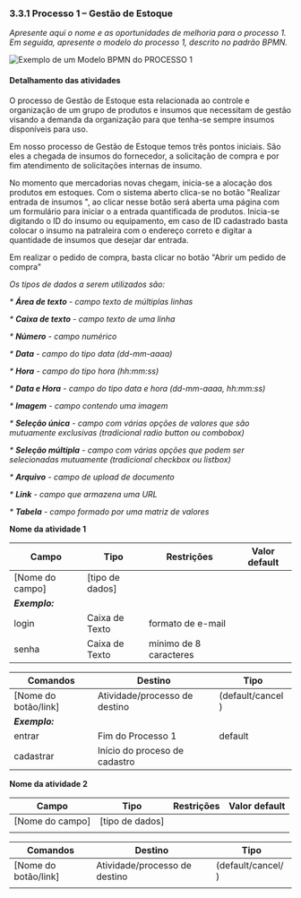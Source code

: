 ### 3.3.1 Processo 1 – Gestão de Estoque

_Apresente aqui o nome e as oportunidades de melhoria para o processo 1. 
Em seguida, apresente o modelo do processo 1, descrito no padrão BPMN._

![Exemplo de um Modelo BPMN do PROCESSO 1](images/process.png "Modelo BPMN do Processo 1.")

#### Detalhamento das atividades

O processo de Gestão de Estoque esta relacionada ao controle e organização de um grupo de produtos e insumos que necessitam de gestão visando a demanda da organização para que tenha-se sempre insumos disponíveis para uso. 

Em nosso processo de Gestão de Estoque temos três pontos iniciais. São eles a chegada de insumos do  fornecedor, a solicitação de compra e por fim atendimento de solicitações internas de insumo.

No momento que mercadorias novas chegam, inicia-se a alocação dos produtos em estoques. Com o sistema aberto clica-se no botão "Realizar entrada de insumos ", ao clicar nesse botão será aberta uma página com um formulário para iniciar o a entrada quantificada de produtos. Inicia-se digitando  o ID do insumo ou equipamento, em caso de ID cadastrado basta colocar o insumo na patraleira com o endereço correto e digitar a quantidade de insumos que desejar dar entrada. 

Em realizar o pedido de compra, basta clicar no botão "Abrir um pedido de compra"

_Os tipos de dados a serem utilizados são:_

_* **Área de texto** - campo texto de múltiplas linhas_

_* **Caixa de texto** - campo texto de uma linha_

_* **Número** - campo numérico_

_* **Data** - campo do tipo data (dd-mm-aaaa)_

_* **Hora** - campo do tipo hora (hh:mm:ss)_

_* **Data e Hora** - campo do tipo data e hora (dd-mm-aaaa, hh:mm:ss)_

_* **Imagem** - campo contendo uma imagem_

_* **Seleção única** - campo com várias opções de valores que são mutuamente exclusivas (tradicional radio button ou combobox)_

_* **Seleção múltipla** - campo com várias opções que podem ser selecionadas mutuamente (tradicional checkbox ou listbox)_

_* **Arquivo** - campo de upload de documento_

_* **Link** - campo que armazena uma URL_

_* **Tabela** - campo formado por uma matriz de valores_


**Nome da atividade 1**

| **Campo**       | **Tipo**         | **Restrições** | **Valor default** |
| ---             | ---              | ---            | ---               |
| [Nome do campo] | [tipo de dados]  |                |                   |
| ***Exemplo:***  |                  |                |                   |
| login           | Caixa de Texto   | formato de e-mail |                |
| senha           | Caixa de Texto   | mínimo de 8 caracteres |           |

| **Comandos**         |  **Destino**                   | **Tipo** |
| ---                  | ---                            | ---               |
| [Nome do botão/link] | Atividade/processo de destino  | (default/cancel  ) |
| ***Exemplo:***       |                                |                   |
| entrar               | Fim do Processo 1              | default           |
| cadastrar            | Início do proceso de cadastro  |                   |


**Nome da atividade 2**

| **Campo**       | **Tipo**         | **Restrições** | **Valor default** |
| ---             | ---              | ---            | ---               |
| [Nome do campo] | [tipo de dados]  |                |                   |
|                 |                  |                |                   |

| **Comandos**         |  **Destino**                   | **Tipo**          |
| ---                  | ---                            | ---               |
| [Nome do botão/link] | Atividade/processo de destino  | (default/cancel/  ) |
|                      |                                |                   |
